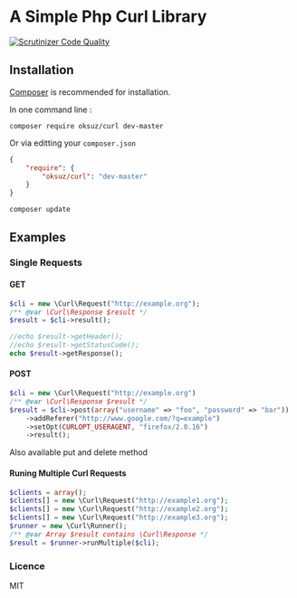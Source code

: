# A Simple Php Curl Library

[![Scrutinizer Code Quality](https://scrutinizer-ci.com/g/oksuz/curl/badges/quality-score.png?b=master)](https://scrutinizer-ci.com/g/oksuz/curl/?branch=master)

## Installation

[Composer](http://getcomposer.org) is recommended for installation.

In one command line :
```
composer require oksuz/curl dev-master
```

Or via editting your `composer.json`
```json
{
    "require": {
        "oksuz/curl": "dev-master"
    }
}
```

```
composer update
```

## Examples

### Single Requests

#### GET
```php
$cli = new \Curl\Request("http://example.org");
/** @var \Curl\Response $result */
$result = $cli->result();

//echo $result->getHeader();
//echo $result->getStatusCode();
echo $result->getResponse();
```

#### POST

```php
$cli = new \Curl\Request("http://example.org")
/** @var \Curl\Response $result */
$result = $cli->post(array("username" => "foo", "password" => "bar"))
    ->addReferer("http://www.google.com/?q=example")
    ->setOpt(CURLOPT_USERAGENT, "firefox/2.0.16")
    ->result();
```

Also available put and delete method

#### Runing Multiple Curl Requests
```php
$clients = array();
$clients[] = new \Curl\Request("http://example1.org");
$clients[] = new \Curl\Request("http://example2.org");
$clients[] = new \Curl\Request("http://example3.org");
$runner = new \Curl\Runner();
/** @var Array $result contains \Curl\Response */
$result = $runner->runMultiple($cli);
```

### Licence

MIT